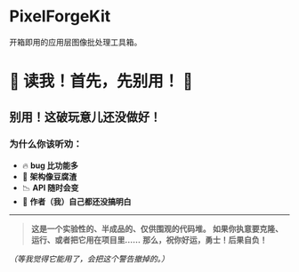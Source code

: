 # PixelForgeKit
开箱即用的应用层图像批处理工具箱。
# 🚧 读我！首先，先别用！ 🚧

## 别用！这破玩意儿还没做好！

### 为什么你该听劝：

- 🔥 **bug 比功能多**
- 🚧 **架构像豆腐渣**
- 📉 **API 随时会变**
- 🤡 **作者（我）自己都还没搞明白**

---

> **这是一个实验性的、半成品的、仅供围观的代码堆。**
> **如果你执意要克隆、运行、或者把它用在项目里……**
> **那么，祝你好运，勇士！后果自负！**

*（等我觉得它能用了，会把这个警告撤掉的。）*
